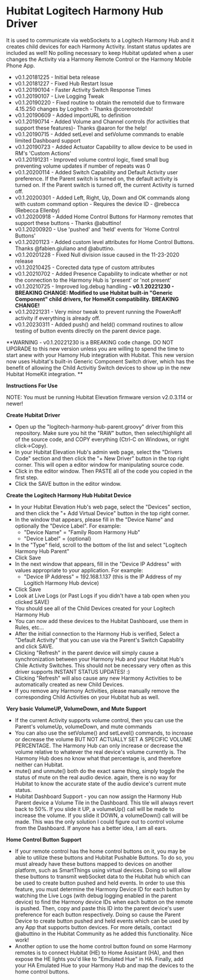 # Hubitat Logitech Harmony Hub Driver 

It is used to communicate via webSockets to a Logitech Harmony Hub and it creates child devices for each Harmony Activity.  Instant status updates are included as well!  No polling necessary to keep Hubitat updated when a user changes the Activity via a Harmony Remote Control or the Harmony Mobile Phone App.

- v0.1.20181225 - Initial beta release
- v0.1.20181227 - Fixed Hub Restart Issue
- v0.1.20190104 - Faster Activity Switch Response Times
- v0.1.20190107 - Live Logging Tweak
- v0.1.20190220 - Fixed routine to obtain the remoteId due to firmware 4.15.250 changes by Logitech - Thanks @corerootedxb!
- v0.1.20190609 - Added importURL to definition
- v0.1.20190714 - Added Volume and Channel controls (for activities that support these features)- Thanks @aaron for the help!
- v0.1.20190715 - Added setLevel and setVolume commands to enable limited Dashboard support
- v0.1.20190723 - Added Actuator Capability to allow device to be used in RM's 'Custom Actions' 
- v0.1.20191231 - Improved volume control logic, fixed small bug preventing volume updates if number of repeats was 0 
- v0.1.20200114 - Added Switch Capability and Default Activity user preference.  If the Parent switch is turned on, the default activity is turned on.  If the Parent switch is turned off, the current Activity is turned off.
- v0.1.20200301 - Added Left, Right, Up, Down and OK commands along with custom command option - Requires the device ID - @rebecca (Rebecca Ellenby)
- v0.1.20200918 - Added Home Control Buttons for Harmony remotes that support these buttons - Thanks @abuttino!
- v0.1.20200920 - Use 'pushed' and 'held' events for 'Home Control Buttons'
- v0.1.20201123 - Added custom level attributes for Home Control Buttons.  Thanks @fabien.giuliano and @abuttino.
- v0.1.20201228 - Fixed Null division issue caused in the 11-23-2020 release
- v0.1.20210425 - Corected data type of custom attributes
- v0.1.20210702 - Added Presence Capability to indicate whether or not the connection to the Harmony Hub is 'present' or 'not present' 
- v0.1.20210725 - Improved log.debug handling
**- v0.1.20221230 - BREAKING CHANGE: Modified to use Hubitat built-in "Generic Component" child drivers, for HomeKit compatibility.  BREAKING CHANGE!**
- v0.1.20221231 - Very minor tweak to prevent running the PowerAoff activity if everything is already off.
- v0.1.20230311 - Added push() and held() command routines to allow testing of button events directly on the parent device page.

**WARNING - v0.1.20221230 is a BREAKING code change.  DO NOT UPGRADE to this new version unless you are willing to spend the time to start anew with your Hamony Hub integration with Hubitat.  This new version now uses Hubitat's built-in Generic Component Switch driver, which has the benefit of allowing the Child Activitiy Switch devices to show up in the new Hubitat HomeKit integration. **

**Instructions For Use**

NOTE: You must be running Hubitat Elevation firmware version v2.0.3.114 or newer! 

**Create Hubitat Driver**
- Open up the "logitech-harmony-hub-parent.groovy" driver from this repository.  Make sure you hit the "RAW" button, then select/highlight all of the source code, and COPY everything (Ctrl-C on Windows, or right click->Copy). 
- In your Hubitat Elevation Hub's admin web page, select the "Drivers Code" section and then click the "+ New Driver" button in the top right corner.  This will open a editor window for manipulating source code.
- Click in the editor window.  Then PASTE all of the code you copied in the first step.
- Click the SAVE button in the editor window.

**Create the Logitech Harmony Hub Hubitat Device**
- In your Hubitat Elevation Hub's web page, select the "Devices" section, and then click the "+ Add Virtual Device" button in the top right corner.
- In the window that appears, please fill in the "Device Name" and optionally the "Device Label". For example:
  - "Device Name" = "Family Room Harmony Hub"
  - "Device Label" = {optional}
- In the "Type" field, scroll to the bottom of the list and select "Logitech Harmony Hub Parent"
- Click Save
- In the next window that appears, fill in the "Device IP Address" with values appropriate to your application.  For example:
  - "Device IP Address" = 192.168.1.137   (this is the IP Address of my Logitich Harmony Hub device)
- Click Save
- Look at Live Logs (or Past Logs if you didn't have a tab open when you clicked SAVE)
- You should see all of the Child Devices created for your Logitech Harmony Hub
- You can now add these devices to the Hubitat Dashboard, use them in Rules, etc...
- After the initial connection to the Harmony Hub is verified, Select a "Default Activity" that you can use via the Parent's Switch Capability and click SAVE.
- Clicking "Refresh" in the parent device will simply cause a synchronization between your Harmony Hub and your Hubitat Hub's Chile Activity Switches.  This should not be necessary very often as this driver supports INSTANT STATUS UPDATES! :) 
- Clicking "Refresh" will also cause any new Harmony Activities to be automatically created as new Child Devices.  
- If you remove any Harmony Activities, please manually remove the corresponding Child Activities on your Hubitat hub as well.  

**Very basic VolumeUP, VolumeDown, and Mute Support**
- If the current Activity supports volume control, then you can use the Parent's volumeUp, volumeDown, and mute commands
- You can also use the setVolume() and setLevel() commands, to increase or decrease the volume BUT NOT ACTUALLY SET A SPECIFIC VOLUME PERCENTAGE.  The Harmony Hub can only increase or decrease the volume relative to whatever the real device's volume currently is.  The Harmony Hub does no know what that percentage is, and therefore neither can Hubitat.
- mute() and unmute() both do the exact same thing, simply toggle the status of mute on the real audio device.  again, there is no way for Hubitat to know the accurate state of the audio device's current mute status.
- Hubitat Dashboard Support - you can now assign the Harmony Hub Parent device a Volume Tile in the Dashboard.  This tile will always revert back to 50%.  If you slide it UP, a volumeUp() call will be made to increase the volume.  If you slide it DOWN, a volumeDown() call will be made.  This was the only solution I could figure out to control volume from the Dashboard.  If anyone has a better idea, I am all ears. 

**Home Control Button Support**
- If your remote control has the home control buttons on it, you may be able to utilize these buttons and Hubitat Pushable Buttons. To do so, you must already have these buttons mapped to devices on another platform, such as SmartThings using virtual devices.  Doing so will allow these buttons to transmit webSocket data to the Hubitat hub which can be used to create button pushed and held events.  In order to use this feature, you must determine the Harmony Device ID for each button by watching the Live Logs (with debug logging enabled in the parent device) to find the Harmony device IDs when each button on the remote is pushed.  Then, copy and paste this ID into the parent device's user preference for each button respectively.  Doing so cause the Parent Device to create button pushed and held events which can be used by any App that supports button devices.  For more details, contact @abuttino in the Hubitat Community as he added this functionality.  Nice work!
- Another option to use the home control button found on some Harmony remotes is to connect Hubitat (HE) to Home Assistant (HA), and then expose the HE lights you'd like to "Emulated Hue" in HA.  Finally, add your HA Emulated Hue to your Harmony Hub and map the devices to the home control buttons.

